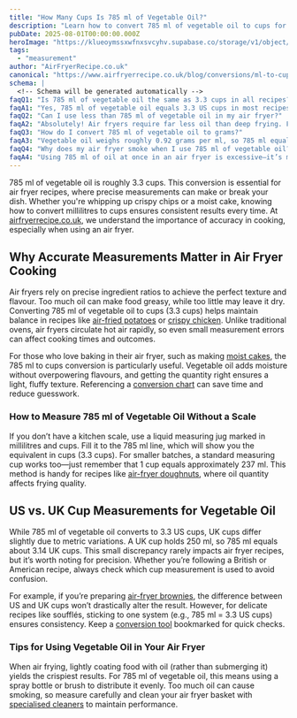 ```yaml
---
title: "How Many Cups Is 785 ml of Vegetable Oil?"
description: "Learn how to convert 785 ml of vegetable oil to cups for perfect air fryer recipes. Get accurate measurements in seconds!"
pubDate: 2025-08-01T00:00:00.000Z
heroImage: "https://klueoymssxwfnxsvcyhv.supabase.co/storage/v1/object/public/Shmucket/how-many-cups-is-785-ml-of-vegetable-oil.webp"
tags:
  - "measurement"
author: "AirFryerRecipe.co.uk"
canonical: "https://www.airfryerrecipe.co.uk/blog/conversions/ml-to-cups/how-many-cups-is-785-ml-of-vegetable-oil"
schema: |
  <!-- Schema will be generated automatically -->
faqQ1: "Is 785 ml of vegetable oil the same as 3.3 cups in all recipes?"
faqA1: "Yes, 785 ml of vegetable oil equals 3.3 US cups in most recipes, including air fryer dishes. However, UK cups measure slightly larger (250 ml per cup), so 785 ml is about 3.14 UK cups. For air frying, the difference is minimal, but precision matters more in baking."
faqQ2: "Can I use less than 785 ml of vegetable oil in my air fryer?"
faqA2: "Absolutely! Air fryers require far less oil than deep frying. For 785 ml, consider using just a fraction (e.g., 1-2 tablespoons) to lightly coat food. This reduces calories while still achieving crispiness. Always adjust cooking times slightly if reducing oil significantly."
faqQ3: "How do I convert 785 ml of vegetable oil to grams?"
faqA3: "Vegetable oil weighs roughly 0.92 grams per ml, so 785 ml equals about 722 grams. This conversion is helpful for recipes specifying weight. Note that oil density can vary slightly by brand, but 0.92 g/ml is a reliable standard for most cooking oils."
faqQ4: "Why does my air fryer smoke when I use 785 ml of vegetable oil?"
faqA4: "Using 785 ml of oil at once in an air fryer is excessive—it’s meant for light coating, not deep frying. Excess oil drips onto the heating element, causing smoke. Instead, use a small amount (e.g., 15-30 ml) and apply it evenly with a brush or spray bottle."
---
```

<p>785 ml of vegetable oil is roughly 3.3 cups. This conversion is essential for air fryer recipes, where precise measurements can make or break your dish. Whether you're whipping up crispy chips or a moist cake, knowing how to convert millilitres to cups ensures consistent results every time. At <a href=https://www.airfryerrecipe.co.uk>airfryerrecipe.co.uk</a>, we understand the importance of accuracy in cooking, especially when using an air fryer.</p>

<h2>Why Accurate Measurements Matter in Air Fryer Cooking</h2>  
<p>Air fryers rely on precise ingredient ratios to achieve the perfect texture and flavour. Too much oil can make food greasy, while too little may leave it dry. Converting 785 ml of vegetable oil to cups (3.3 cups) helps maintain balance in recipes like <a href=https://www.airfryerrecipe.co.uk/recipe-category/potatoes>air-fried potatoes</a> or <a href=https://www.airfryerrecipe.co.uk/recipe-category/chicken>crispy chicken</a>. Unlike traditional ovens, air fryers circulate hot air rapidly, so even small measurement errors can affect cooking times and outcomes.</p>  
<p>For those who love baking in their air fryer, such as making <a href=https://www.airfryerrecipe.co.uk/recipe-category/cakes>moist cakes</a>, the 785 ml to cups conversion is particularly useful. Vegetable oil adds moisture without overpowering flavours, and getting the quantity right ensures a light, fluffy texture. Referencing a <a href=https://www.airfryerrecipe.co.uk/air-fryer-conversion-chart>conversion chart</a> can save time and reduce guesswork.</p>  

<h3>How to Measure 785 ml of Vegetable Oil Without a Scale</h3>  
<p>If you don’t have a kitchen scale, use a liquid measuring jug marked in millilitres and cups. Fill it to the 785 ml line, which will show you the equivalent in cups (3.3 cups). For smaller batches, a standard measuring cup works too—just remember that 1 cup equals approximately 237 ml. This method is handy for recipes like <a href=https://www.airfryerrecipe.co.uk/recipes>air-fryer doughnuts</a>, where oil quantity affects frying quality.</p>  

<h2>US vs. UK Cup Measurements for Vegetable Oil</h2>  
<p>While 785 ml of vegetable oil converts to 3.3 US cups, UK cups differ slightly due to metric variations. A UK cup holds 250 ml, so 785 ml equals about 3.14 UK cups. This small discrepancy rarely impacts air fryer recipes, but it’s worth noting for precision. Whether you’re following a British or American recipe, always check which cup measurement is used to avoid confusion.</p>  
<p>For example, if you’re preparing <a href=https://www.airfryerrecipe.co.uk/recipe-category/dessert>air-fryer brownies</a>, the difference between US and UK cups won’t drastically alter the result. However, for delicate recipes like soufflés, sticking to one system (e.g., 785 ml = 3.3 US cups) ensures consistency. Keep a <a href=https://www.airfryerrecipe.co.uk/air-fryer-conversion-chart>conversion tool</a> bookmarked for quick checks.</p>  

<h3>Tips for Using Vegetable Oil in Your Air Fryer</h3>  
<p>When air frying, lightly coating food with oil (rather than submerging it) yields the crispiest results. For 785 ml of vegetable oil, this means using a spray bottle or brush to distribute it evenly. Too much oil can cause smoking, so measure carefully and clean your air fryer basket with <a href=https://www.airfryerrecipe.co.uk/air-fryer-cleaner>specialised cleaners</a> to maintain performance.</p>
